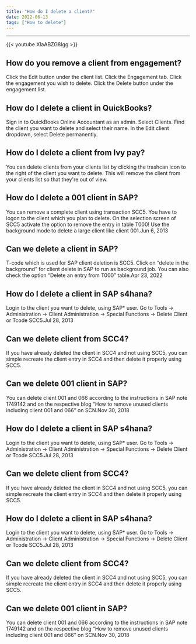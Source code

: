 ```yaml
---
title: "How do I delete a client?"
date: 2022-06-13
tags: ["How to delete"]
---
```


---
{{< youtube XlaABZG8Igg >}}
## How do you remove a client from engagement?
Click the Edit button under the client list. Click the Engagement tab. Click the engagement you wish to delete. Click the Delete button under the engagement list.

## How do I delete a client in QuickBooks?
Sign in to QuickBooks Online Accountant as an admin. Select Clients. Find the client you want to delete and select their name. In the Edit client dropdown, select Delete permanently.

## How do I delete a client from Ivy pay?
You can delete clients from your clients list by clicking the trashcan icon to the right of the client you want to delete. This will remove the client from your clients list so that they're out of view.

## How do I delete a 001 client in SAP?
You can remove a complete client using transaction SCC5. You have to logon to the client which you plan to delete. On the selection screen of SCC5 activate the option to remove the entry in table T000! Use the background mode to delete a large client like client 001.Jun 6, 2013

## Can we delete a client in SAP?
T-code which is used for SAP client deletion is SCC5. Click on “delete in the background” for client delete in SAP to run as background job. You can also check the option “Delete an entry from T000” table.Apr 23, 2022

## How do I delete a client in SAP s4hana?
Login to the client you want to delete, using SAP* user. Go to Tools -> Administration -> Client Administration -> Special Functions -> Delete Client or Tcode SCC5.Jul 28, 2013

## Can we delete client from SCC4?
If you have already deleted the client in SCC4 and not using SCC5, you can simple recreate the client entry in SCC4 and then delete it properly using SCC5.

## Can we delete 001 client in SAP?
You can delete client 001 and 066 according to the instructions in SAP note 1749142 and on the respective blog “How to remove unused clients including client 001 and 066” on SCN.Nov 30, 2018

## How do I delete a client in SAP s4hana?
Login to the client you want to delete, using SAP* user. Go to Tools -> Administration -> Client Administration -> Special Functions -> Delete Client or Tcode SCC5.Jul 28, 2013

## Can we delete client from SCC4?
If you have already deleted the client in SCC4 and not using SCC5, you can simple recreate the client entry in SCC4 and then delete it properly using SCC5.

## How do I delete a client in SAP s4hana?
Login to the client you want to delete, using SAP* user. Go to Tools -> Administration -> Client Administration -> Special Functions -> Delete Client or Tcode SCC5.Jul 28, 2013

## Can we delete client from SCC4?
If you have already deleted the client in SCC4 and not using SCC5, you can simple recreate the client entry in SCC4 and then delete it properly using SCC5.

## Can we delete 001 client in SAP?
You can delete client 001 and 066 according to the instructions in SAP note 1749142 and on the respective blog “How to remove unused clients including client 001 and 066” on SCN.Nov 30, 2018

